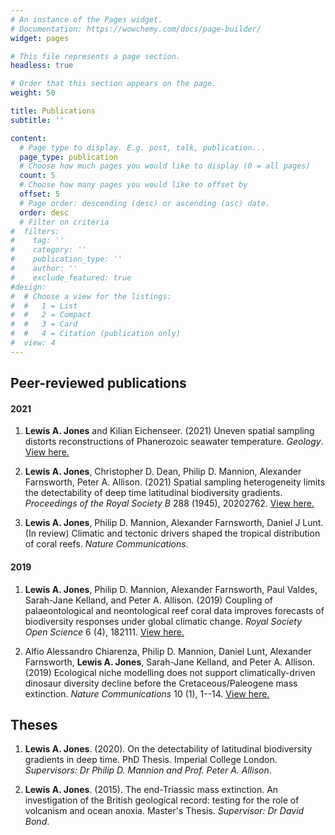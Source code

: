 ```yaml
---
# An instance of the Pages widget.
# Documentation: https://wowchemy.com/docs/page-builder/
widget: pages

# This file represents a page section.
headless: true

# Order that this section appears on the page.
weight: 50

title: Publications
subtitle: ''

content:
  # Page type to display. E.g. post, talk, publication...
  page_type: publication
  # Choose how much pages you would like to display (0 = all pages)
  count: 5
  # Choose how many pages you would like to offset by
  offset: 5
  # Page order: descending (desc) or ascending (asc) date.
  order: desc
  # Filter on criteria
#  filters:
#    tag: ''
#    category: ''
#    publication_type: ''
#    author: ''
#    exclude_featured: true
#design:
#  # Choose a view for the listings:
#  #   1 = List
#  #   2 = Compact
#  #   3 = Card
#  #   4 = Citation (publication only)
#  view: 4
---
```


## **Peer-reviewed publications**

#### 2021

1. **Lewis A. Jones** and Kilian Eichenseer. (2021) Uneven spatial sampling distorts reconstructions of Phanerozoic seawater temperature. *Geology*. [View here.](https://pubs.geoscienceworld.org/gsa/geology/article/doi/10.1130/G49132.1/609542/Uneven-spatial-sampling-distorts-reconstructions)


1. **Lewis A. Jones**, Christopher D. Dean, Philip D. Mannion, Alexander Farnsworth, Peter A. Allison. (2021) Spatial sampling heterogeneity limits the detectability of deep time latitudinal biodiversity gradients. *Proceedings of the Royal Society B* 288 (1945), 20202762. [View here.](https://royalsocietypublishing.org/doi/10.1098/rspb.2020.2762)

1. **Lewis A. Jones**, Philip D. Mannion, Alexander Farnsworth, Daniel J Lunt. (In review) Climatic and tectonic drivers shaped the tropical distribution of coral reefs. *Nature Communications*.

#### 2019

1. **Lewis A. Jones**, Philip D. Mannion, Alexander Farnsworth, Paul Valdes, Sarah-Jane Kelland, and Peter A. Allison. (2019) Coupling of palaeontological and neontological reef coral data improves forecasts of biodiversity responses under global climatic change. *Royal Society Open Science* 6 (4), 182111. [View here.](https://royalsocietypublishing.org/doi/10.1098/rsos.182111)

1. Alfio Alessandro Chiarenza, Philip D. Mannion, Daniel Lunt, Alexander Farnsworth, **Lewis A. Jones**, Sarah-Jane Kelland, and Peter A. Allison. (2019) Ecological niche modelling does not support climatically-driven dinosaur diversity decline before the Cretaceous/Paleogene mass extinction. *Nature Communications* 10 (1), 1--14. [View here.](https://www.nature.com/articles/s41467-019-08997-2)

## **Theses**

1. **Lewis A. Jones**. (2020). On the detectability of latitudinal biodiversity gradients in deep time. PhD Thesis. Imperial College London. *Supervisors: Dr Philip D. Mannion and Prof. Peter A. Allison*.

1. **Lewis A. Jones**. (2015). The end-Triassic mass extinction. An investigation of the British geological record: testing for the role of volcanism and ocean anoxia. Master's Thesis. *Supervisor: Dr David Bond*. 
